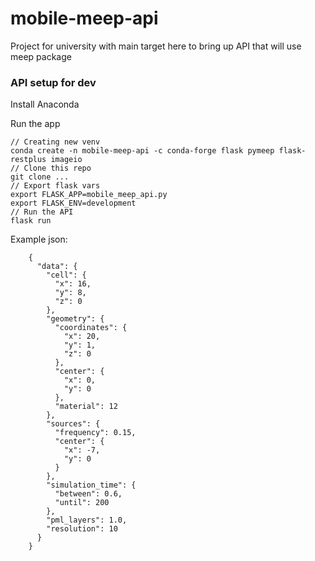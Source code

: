 # mobile-meep-api
 Project for university with main target here to bring up API that will use meep package

### API setup for dev

 Install Anaconda
 
 Run the app
 ```
 // Creating new venv
 conda create -n mobile-meep-api -c conda-forge flask pymeep flask-restplus imageio
 // Clone this repo
 git clone ...
 // Export flask vars
 export FLASK_APP=mobile_meep_api.py
 export FLASK_ENV=development
 // Run the API
 flask run
```

Example json:
```
	{
	  "data": {
		"cell": {
		  "x": 16,
		  "y": 8,
		  "z": 0
		},
		"geometry": {
		  "coordinates": {
			"x": 20,
			"y": 1,
			"z": 0
		  },
		  "center": {
			"x": 0,
			"y": 0
		  },
		  "material": 12
		},
		"sources": {
		  "frequency": 0.15,
		  "center": {
			"x": -7,
			"y": 0
		  }
		},
		"simulation_time": {
		  "between": 0.6,
		  "until": 200
		},
		"pml_layers": 1.0,
		"resolution": 10
	  }
	}
```
